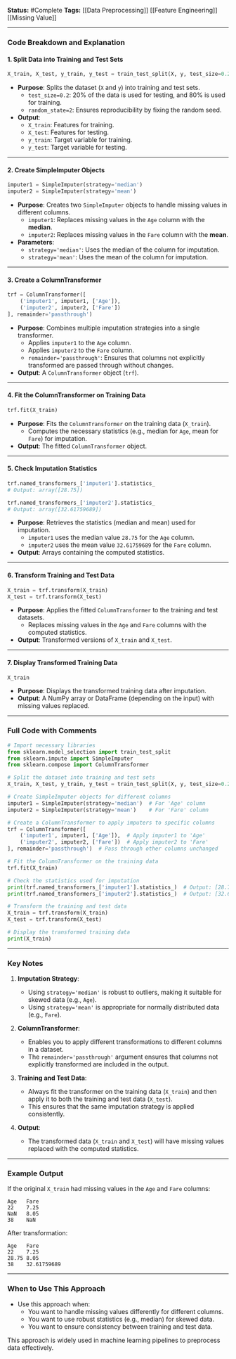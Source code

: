 **Status:**  #Complete 
**Tags:**    [[Data Preprocessing]]  [[Feature Engineering]] [[Missing Value]]

---

### **Code Breakdown and Explanation**

#### 1. **Split Data into Training and Test Sets**
```python
X_train, X_test, y_train, y_test = train_test_split(X, y, test_size=0.2, random_state=2)
```
- **Purpose**: Splits the dataset (`X` and `y`) into training and test sets.
  - `test_size=0.2`: 20% of the data is used for testing, and 80% is used for training.
  - `random_state=2`: Ensures reproducibility by fixing the random seed.
- **Output**:
  - `X_train`: Features for training.
  - `X_test`: Features for testing.
  - `y_train`: Target variable for training.
  - `y_test`: Target variable for testing.

---

#### 2. **Create SimpleImputer Objects**
```python
imputer1 = SimpleImputer(strategy='median')
imputer2 = SimpleImputer(strategy='mean')
```
- **Purpose**: Creates two `SimpleImputer` objects to handle missing values in different columns.
  - `imputer1`: Replaces missing values in the `Age` column with the **median**.
  - `imputer2`: Replaces missing values in the `Fare` column with the **mean**.
- **Parameters**:
  - `strategy='median'`: Uses the median of the column for imputation.
  - `strategy='mean'`: Uses the mean of the column for imputation.

---

#### 3. **Create a ColumnTransformer**
```python
trf = ColumnTransformer([
    ('imputer1', imputer1, ['Age']),
    ('imputer2', imputer2, ['Fare'])
], remainder='passthrough')
```
- **Purpose**: Combines multiple imputation strategies into a single transformer.
  - Applies `imputer1` to the `Age` column.
  - Applies `imputer2` to the `Fare` column.
  - `remainder='passthrough'`: Ensures that columns not explicitly transformed are passed through without changes.
- **Output**: A `ColumnTransformer` object (`trf`).

---

#### 4. **Fit the ColumnTransformer on Training Data**
```python
trf.fit(X_train)
```
- **Purpose**: Fits the `ColumnTransformer` on the training data (`X_train`).
  - Computes the necessary statistics (e.g., median for `Age`, mean for `Fare`) for imputation.
- **Output**: The fitted `ColumnTransformer` object.

---

#### 5. **Check Imputation Statistics**
```python
trf.named_transformers_['imputer1'].statistics_
# Output: array([28.75])

trf.named_transformers_['imputer2'].statistics_
# Output: array([32.61759689])
```
- **Purpose**: Retrieves the statistics (median and mean) used for imputation.
  - `imputer1` uses the median value `28.75` for the `Age` column.
  - `imputer2` uses the mean value `32.61759689` for the `Fare` column.
- **Output**: Arrays containing the computed statistics.

---

#### 6. **Transform Training and Test Data**
```python
X_train = trf.transform(X_train)
X_test = trf.transform(X_test)
```
- **Purpose**: Applies the fitted `ColumnTransformer` to the training and test datasets.
  - Replaces missing values in the `Age` and `Fare` columns with the computed statistics.
- **Output**: Transformed versions of `X_train` and `X_test`.

---

#### 7. **Display Transformed Training Data**
```python
X_train
```
- **Purpose**: Displays the transformed training data after imputation.
- **Output**: A NumPy array or DataFrame (depending on the input) with missing values replaced.

---

### **Full Code with Comments**
```python
# Import necessary libraries
from sklearn.model_selection import train_test_split
from sklearn.impute import SimpleImputer
from sklearn.compose import ColumnTransformer

# Split the dataset into training and test sets
X_train, X_test, y_train, y_test = train_test_split(X, y, test_size=0.2, random_state=2)

# Create SimpleImputer objects for different columns
imputer1 = SimpleImputer(strategy='median')  # For 'Age' column
imputer2 = SimpleImputer(strategy='mean')    # For 'Fare' column

# Create a ColumnTransformer to apply imputers to specific columns
trf = ColumnTransformer([
    ('imputer1', imputer1, ['Age']),  # Apply imputer1 to 'Age'
    ('imputer2', imputer2, ['Fare'])  # Apply imputer2 to 'Fare'
], remainder='passthrough')  # Pass through other columns unchanged

# Fit the ColumnTransformer on the training data
trf.fit(X_train)

# Check the statistics used for imputation
print(trf.named_transformers_['imputer1'].statistics_)  # Output: [28.75]
print(trf.named_transformers_['imputer2'].statistics_)  # Output: [32.61759689]

# Transform the training and test data
X_train = trf.transform(X_train)
X_test = trf.transform(X_test)

# Display the transformed training data
print(X_train)
```

---

### **Key Notes**
1. **Imputation Strategy**:
   - Using `strategy='median'` is robust to outliers, making it suitable for skewed data (e.g., `Age`).
   - Using `strategy='mean'` is appropriate for normally distributed data (e.g., `Fare`).

2. **ColumnTransformer**:
   - Enables you to apply different transformations to different columns in a dataset.
   - The `remainder='passthrough'` argument ensures that columns not explicitly transformed are included in the output.

3. **Training and Test Data**:
   - Always fit the transformer on the training data (`X_train`) and then apply it to both the training and test data (`X_test`).
   - This ensures that the same imputation strategy is applied consistently.

4. **Output**:
   - The transformed data (`X_train` and `X_test`) will have missing values replaced with the computed statistics.

---

### **Example Output**
If the original `X_train` had missing values in the `Age` and `Fare` columns:
```
Age   Fare
22    7.25
NaN   8.05
38    NaN
```

After transformation:
```
Age   Fare
22    7.25
28.75 8.05
38    32.61759689
```

---

### **When to Use This Approach**
- Use this approach when:
  - You want to handle missing values differently for different columns.
  - You want to use robust statistics (e.g., median) for skewed data.
  - You want to ensure consistency between training and test data.

This approach is widely used in machine learning pipelines to preprocess data effectively.